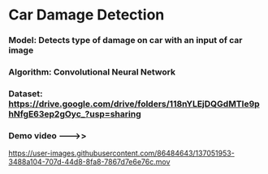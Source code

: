 # Car Damage Detection

### Model: Detects type of damage on car with an input of car image
### Algorithm: Convolutional Neural Network
### Dataset: https://drive.google.com/drive/folders/118nYLEjDQGdMTIe9phNfgE63ep2gOyc_?usp=sharing

### Demo video --->>

https://user-images.githubusercontent.com/86484643/137051953-3488a104-707d-44d8-8fa8-7867d7e6e76c.mov

